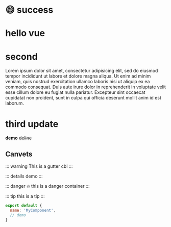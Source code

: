 <!--[[toc]]-->
<!--## Failed-->
# 😄 success
# hello vue

# second
Lorem ipsum dolor sit amet, consectetur adipisicing elit, sed do eiusmod tempor incididunt ut labore et dolore magna aliqua. Ut enim ad minim veniam, quis nostrud exercitation ullamco laboris nisi ut aliquip ex ea commodo consequat. Duis aute irure dolor in reprehenderit in voluptate velit esse cillum dolore eu fugiat nulla pariatur. Excepteur sint occaecat cupidatat non proident, sunt in culpa qui officia deserunt mollit anim id est laborum.

# third update
  __demo__
  ~~deline~~
## Canvets
::: warning
  This is a gutter cbl
:::


::: details
demo
:::

::: danger 🔥
this is a danger container
:::

::: tip
this is a tip
:::

``` js
export default {
  name: 'MyComponent',
  // demo
}
```

